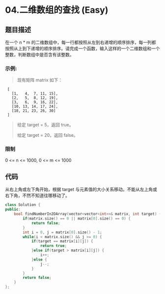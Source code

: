 # 04.二维数组的查找 (Easy)

## 题目描述

在一个 n * m 的二维数组中，每一行都按照从左到右递增的顺序排序，每一列都按照从上到下递增的顺序排序。请完成一个函数，输入这样的一个二维数组和一个整数，判断数组中是否含有该整数。

### 示例:

> 现有矩阵 matrix 如下：

```
 [
   [1,   4,  7, 11, 15],
   [2,   5,  8, 12, 19],
   [3,   6,  9, 16, 22],
   [10, 13, 14, 17, 24],
   [18, 21, 23, 26, 30] 
 ]
```
 
> 给定 target = 5，返回 true。
> 
> 给定 target = 20，返回 false。

### 限制

0 <= n <= 1000, 0 <= m <= 1000

## 代码

从右上角或左下角开始，根据 target 与元素值的大小关系移动。不能从左上角或右下角，不然不知道往哪移动了。

```c++
class Solution {
public:
    bool findNumberIn2DArray(vector<vector<int>>& matrix, int target) {
        if(matrix.size() == 0 || matrix[0].size() == 0) {
            return false;
        }
        int i = 0, j = matrix[0].size() - 1;
        while(i < matrix.size() && j >= 0) {
            if(target == matrix[i][j]) {
                return true;
            }else if(target > matrix[i][j]) {
                i++;
            }else {
                j--;
            }
        }
        return false;
    }
};
```